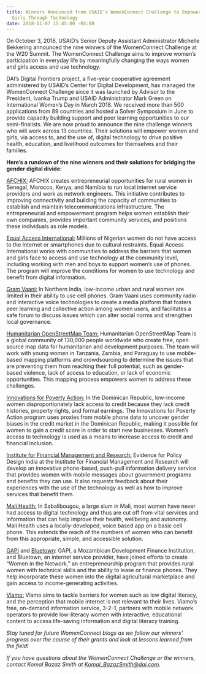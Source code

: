 ```yaml
---
title: Winners Announced from USAID’s WomenConnect Challenge to Empower Women and
  Girls Through Technology
date: 2018-11-07 15:45:00 -05:00
---
```


On October 3, 2018, USAID’s Senior Deputy Assistant Administrator Michelle Bekkering announced the nine winners of the WomenConnect Challenge at the W20 Summit. The WomenConnect Challenge aims to improve women’s participation in everyday life by meaningfully changing the ways women and girls access and use technology.

DAI’s Digital Frontiers project, a five-year cooperative agreement administered by USAID’s Center for Digital Development, has managed the WomenConnect Challenge since it was launched by Advisor to the President, Ivanka Trump and USAID Administrator Mark Green on International Women’s Day in March 2018. We received more than 500 applications from 89 countries and hosted a Solver Symposium in June to provide capacity building support and peer learning opportunities to our semi-finalists. We are now proud to announce the nine challenge winners who will work across 13 countries. Their solutions will empower women and girls, via access to, and the use of, digital technology to drive positive health, education, and livelihood outcomes for themselves and their families.

**Here’s a rundown of the nine winners and their solutions for bridging the gender digital divide:**

[AFCHIX:](http://www.afchix.org/) AFCHIX creates entrepreneurial opportunities for rural women in Senegal, Morocco, Kenya, and Namibia to run local internet service providers and work as network engineers. This initiative contributes to improving connectivity and building the capacity of communities to establish and maintain telecommunications infrastructure. The entrepreneurial and empowerment program helps women establish their own companies, provides important community services, and positions these individuals as role models.

[Equal Access International:](http://www.equalaccess.org/) Millions of Nigerian women do not have access to the Internet or smartphones due to cultural restraints. Equal Access International works with communities to address the barriers that women and girls face to access and use technology at the community level, including working with men and boys to support women’s use of phones. The program will improve the conditions for women to use technology and benefit from digital information.

[Gram Vaani:](http://www.gramvaani.org/) In Northern India, low-income urban and rural women are limited in their ability to use cell phones. Gram Vaani uses community radio and interactive voice technologies to create a media platform that fosters peer learning and collective action among women users, and facilitates a safe forum to discuss issues which can alter social norms and strengthen local governance.

[Humanitarian OpenStreetMap Team:](https://www.hotosm.org/) Humanitarian OpenStreetMap Team is a global community of 130,000 people worldwide who create free, open source map data for humanitarian and development purposes. The team will work with young women in Tanzania, Zambia, and Paraguay to use mobile-based mapping platforms and crowdsourcing to determine the issues that are preventing them from reaching their full potential, such as gender-based violence, lack of access to education, or lack of economic opportunities. This mapping process empowers women to address these challenges.

[Innovations for Poverty Action:](https://www.poverty-action.org/) In the Dominican Republic, low-income women disproportionately lack access to credit because they lack credit histories, property rights, and formal earnings. The Innovations for Poverty Action program uses proxies from mobile phone data to uncover gender biases in the credit market in the Dominican Republic, making it possible for women to gain a credit score in order to start new businesses. Women’s access to technology is used as a means to increase access to credit and financial inclusion.

[Institute for Financial Management and Research:](http://ifmr.ac.in/) Evidence for Policy Design India at the Institute for Financial Management and Research will develop an innovative phone-based, push-pull information delivery service that provides women with mobile messages about government programs and benefits they can use. It also requests feedback about their experiences with the use of the technology as well as how to improve services that benefit them.

[Mali Health:](https://www.malihealth.org/) In Sabalibougou, a large slum in Mali, most women have never had access to digital technology and thus are cut off from vital services and information that can help improve their health, wellbeing and autonomy. Mali Health uses a locally-developed, voice based app on a basic cell phone. This extends the reach of the numbers of women who can benefit from this appropriate, simple, and accessible solution.

[GAPI](http://gapi.co.mz/) and [Bluetown](https://bluetown.com/): GAPI, a Mozambican Development Finance Institution, and Bluetown, an internet service provider, have joined efforts to create “Women in the Network,” an entrepreneurship program that provides rural women with technical skills and the ability to lease or finance phones. They help incorporate these women into the digital agricultural marketplace and gain access to income-generating activities.

[Viamo:](https://viamo.io/) Viamo aims to tackle barriers for women such as low digital literacy, and the perception that mobile internet is not relevant to their lives. Viamo’s free, on-demand information service, 3-2-1, partners with mobile network operators to provide low-literacy women with interactive, educational content to access life-saving information and digital literacy training.

*Stay tuned for future WomenConnect blogs as we follow our winners’ progress over the course of their grants and look at lessons learned from the field!*

*If you have questions about the WomenConnect Challenge or the winners, contact Komal Bazaz Smith at Komal_BazazSmith@dai.com.*